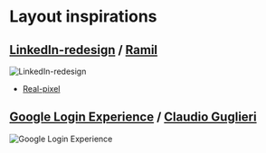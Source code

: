 # Layout inspirations


## [LinkedIn-redesign](https://dribbble.com/shots/1587373-Linkedin?list=shots&sort=popular&timeframe=year&offset=11) / [Ramil](https://dribbble.com/bluroon)
![LinkedIn-redesign](https://d13yacurqjgara.cloudfront.net/users/238469/screenshots/1587373/linkedin_1x.png)

* [Real-pixel](https://d13yacurqjgara.cloudfront.net/users/238469/screenshots/1587373/attachments/245093/RealPixels.png)

## [Google Login Experience](https://dribbble.com/shots/1989062-Google-Login-Experience?list=users&offset=0) / [Claudio Guglieri](https://dribbble.com/claudioguglieri)
![Google Login Experience](https://d13yacurqjgara.cloudfront.net/users/59138/screenshots/1989062/untitled-9.gif)
